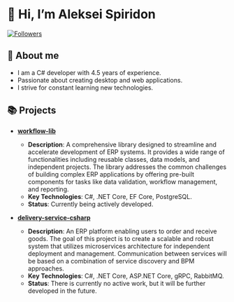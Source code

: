 # 👋 Hi, I’m Aleksei Spiridon

[![Followers](https://img.shields.io/github/followers/alexeysp11?style=social)](https://github.com/alexeysp11?tab=followers)

## 🚀 About me

- I am a C# developer with 4.5 years of experience.
- Passionate about creating desktop and web applications.
- I strive for constant learning new technologies.

## 📚 Projects

- [**workflow-lib**](https://github.com/alexeysp11/workflow-lib)
    - **Description**: A comprehensive library designed to streamline and accelerate development of ERP systems. It provides a wide range of functionalities including reusable classes, data models, and independent projects. The library addresses the common challenges of building complex ERP applications by offering pre-built components for tasks like data validation, workflow management, and reporting.
    - **Key Technologies**: C#, .NET Core, EF Core, PostgreSQL.
    - **Status**: Currently being actively developed.

- [**delivery-service-csharp**](https://github.com/alexeysp11/delivery-service-csharp)
    - **Description**: An ERP platform enabling users to order and receive goods. The goal of this project is to create a scalable and robust system that utilizes microservices architecture for independent deployment and management. Communication between services will be based on a combination of service discovery and BPM approaches.
    - **Key Technologies**: C#, .NET Core, ASP.NET Core, gRPC, RabbitMQ.
    - **Status**: There is currently no active work, but it will be further developed in the future.
